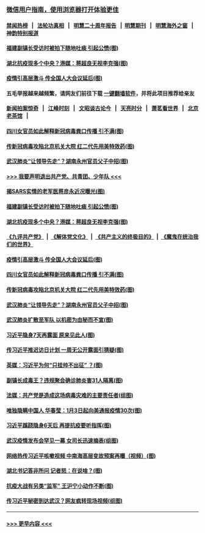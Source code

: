 ### [微信用户指南，使用浏览器打开体验更佳](https://github.com/gfw-breaker/banned-news1/blob/master/indexes/wechat-guide.md?t=0)
#### [禁闻热榜](热点新闻.md?t=0)  &nbsp;&nbsp;|&nbsp;&nbsp; [法轮功真相](https://github.com/gfw-breaker/truth/blob/master/README.md?t=0) &nbsp;&nbsp;|&nbsp;&nbsp; [明慧二十周年报告](https://github.com/gfw-breaker/mh-reports/blob/master/README.md?t=0) &nbsp;&nbsp;|&nbsp;&nbsp;[明慧期刊](https://github.com/gfw-breaker/mh-qikan) &nbsp;&nbsp;|&nbsp;&nbsp; [明慧海外之窗](https://github.com/gfw-breaker/mh-news/blob/master/README.md?t=0) &nbsp;&nbsp;|&nbsp;&nbsp; [神韵特别报道](https://github.com/gfw-breaker/mh-news/blob/master/shenyun.md?t=0)
#### [福建副镇长受访时被拍下随地吐痰 引起公愤(图)](../pages/p2/922279.md?t=02072011) 
#### [湖北抗疫现多个中央？港媒：蒋超良无视李克强(图)](../pages/p2/922154.md?t=02072011) 
#### [疫情引高层激斗 传全国人大会议延后(图)](../pages/p2/922162.md?t=02072011) 
#### 五毛举报越来越频繁，请网友们前往下载 [一键翻墙软件](https://github.com/gfw-breaker/ssr-accounts)，并将此项目推荐给亲友
#### [新闻拍案惊奇](https://github.com/gfw-breaker/banned-news1/blob/master/pages/link4.md) &nbsp;&nbsp;|&nbsp;&nbsp; [江峰时刻](https://github.com/gfw-breaker/banned-news1/blob/master/pages/link4.md) &nbsp;&nbsp;|&nbsp;&nbsp; [文昭谈古论今](https://github.com/gfw-breaker/banned-news1/blob/master/pages/link4.md) &nbsp;&nbsp;|&nbsp;&nbsp; [天亮时分](https://github.com/gfw-breaker/banned-news1/blob/master/pages/link4.md) &nbsp;&nbsp;|&nbsp;&nbsp; [萧茗看世界](https://github.com/gfw-breaker/banned-news1/blob/master/pages/link4.md) &nbsp;&nbsp;|&nbsp;&nbsp; [北京老茶馆](https://github.com/gfw-breaker/banned-news1/blob/master/pages/link4.md) &nbsp;&nbsp;|&nbsp;&nbsp; 
#### [四川女官员如此解释新冠病毒粪口传播 引不满(图)](../pages/p2/922144.md?t=02072011) 
#### [传新冠病毒攻陷北京机关大院 红二代先用美特效药(图)](../pages/p2/922107.md?t=02072011) 
#### [武汉肺炎“让领导先走”？湖南永州官员父子中招(图)](../pages/p2/922095.md?t=02072011) 
#### [>>> 我要声明退出共产党、共青团、少年队 <<<](https://github.com/begood0513/goodnews/blob/master/quit/letter.md) 
#### [揭SARS实情的老军医蒋彦永近况曝光(图)](../pages/p2/922283.md?t=02072011) 
#### [福建副镇长受访时被拍下随地吐痰 引起公愤(图)](../pages/p2/922279.md?t=02072011) 
#### [湖北抗疫现多个中央？港媒：蒋超良无视李克强(图)](../pages/p2/922154.md?t=02072011) 
#### [《九评共产党》](https://github.com/begood0513/9ping.md/blob/master/README.md) &nbsp;|&nbsp; [《解体党文化》](../../../../jtdwh.md/blob/master/README.md)  &nbsp;|&nbsp; [《共产主义的终极目的》](../../../../gczydzjmd.md/blob/master/README.md) &nbsp;|&nbsp; [《魔鬼在统治我们的世界》](../../../../mgztzwmdsj.md/blob/master/README.md) 
#### [疫情引高层激斗 传全国人大会议延后(图)](../pages/p2/922162.md?t=02072011) 
#### [四川女官员如此解释新冠病毒粪口传播 引不满(图)](../pages/p2/922144.md?t=02072011) 
#### [传新冠病毒攻陷北京机关大院 红二代先用美特效药(图)](../pages/p2/922107.md?t=02072011) 
#### [武汉肺炎“让领导先走”？湖南永州官员父子中招(图)](../pages/p2/922095.md?t=02072011) 
#### [武汉肺炎扩散至军队 以机密为由秘而不宣(图)](../pages/p2/922044.md?t=02072011) 
#### [习近平隐身7天再露面 原来见此人(图)](../pages/p2/922041.md?t=02072011) 
#### [传习近平推迟访日计划 一周无公开露面引猜疑(图)](../pages/p2/922006.md?t=02072011) 
#### [英媒：习近平为何“只挂帅不出征” ？(图)](../pages/p2/921925.md?t=02072011) 
#### [副镇长成毒王？违规聚会确诊肺炎害31人隔离(图)](../pages/p2/921985.md?t=02072011) 
#### [法媒：共产党是造成这场病毒灾难的主要责任者(组图)](../pages/p2/921958.md?t=02072011) 
#### [唯独隐瞒中国人 华春莹：1月3日起向美通报疫情30次(图)](../pages/p2/921893.md?t=02072011) 
#### [习近平蹊跷隐身6天后 再提抗疫要听指挥(图)](../pages/p2/921870.md?t=02072011) 
#### [武汉疫情发布会罕见一幕 女司长迅速摘表(组图)](../pages/p2/921849.md?t=02072011) 
#### [网络热传习近平咳嗽视频 中南海高层变故预案再曝（视频）(图)](../pages/p2/921846.md?t=02072011) 
#### [湖北书记答非所问 记者怒：在说啥？(图)](../pages/p2/921804.md?t=02072011) 
#### [抗疫大战有另类“监军” 王沪宁小动作不断(图)](../pages/p2/921771.md?t=02072011) 
#### [传习近平秘密到达武汉？网友疯转现场视频(组图)](../pages/p2/921775.md?t=02072011) 

----
#### [ >>> 更早内容 <<< ](../indexes/p2-earlier.md)
